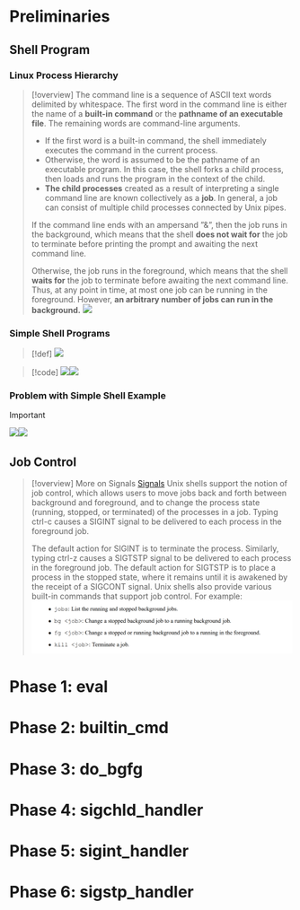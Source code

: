 # Preliminaries
## Shell Program
### Linux Process Hierarchy
> [!overview]
> The command line is a sequence of ASCII text words delimited by whitespace. The first word in the command line is either the name of a **built-in command** or the **pathname of an executable file**. The remaining words are command-line arguments. 
> - If the first word is a built-in command, the shell immediately executes the command in the current process. 
> - Otherwise, the word is assumed to be the pathname of an executable program. In this case, the shell forks a child process, then loads and runs the program in the context of the child. 
> - **The child processes** created as a result of interpreting a single command line are known collectively as a **job**. In general, a job can consist of multiple child processes connected by Unix pipes. 
> 
> If the command line ends with an ampersand ”&”, then the job runs in the background, which means that the shell **does not wait for** the job to terminate before printing the prompt and awaiting the next command line. 
> 
> Otherwise, the job runs in the foreground, which means that the shell **waits for** the job to terminate before awaiting the next command line. Thus, at any point in time, at most one job can be running in the foreground. However, **an arbitrary number of jobs can run in the background.**
> ![](Exceptions&Processes.assets/image-20231026222947082.png)




### Simple Shell Programs
> [!def]
> ![](Exceptions&Processes.assets/image-20231026222957990.png)

> [!code]
> ![](Exceptions&Processes.assets/image-20231026223024144.png)![](Exceptions&Processes.assets/image-20231026223030546.png)



### Problem with Simple Shell Example
> [!important]
> ![](Exceptions&Processes.assets/image-20231026223309026.png)![](Exceptions&Processes.assets/image-20231026230828055.png)



## Job Control
> [!overview]
> More on Signals [Signals](../../8_Linking_OS_Processes/Signals.md)
> Unix shells support the notion of job control, which allows users to move jobs back and forth between background and foreground, and to change the process state (running, stopped, or terminated) of the processes in a job. Typing ctrl-c causes a SIGINT signal to be delivered to each process in the foreground job. 
> 
> The default action for SIGINT is to terminate the process. Similarly, typing ctrl-z causes a SIGTSTP signal to be delivered to each process in the foreground job. The default action for SIGTSTP is to place a process in the stopped state, where it remains until it is awakened by the receipt of a SIGCONT signal. Unix shells also provide various built-in commands that support job control. For example:
> ![](Shell_Lab.assets/image-20240302092452953.png)


# Phase 1: eval





# Phase 2: builtin_cmd




# Phase 3: do_bgfg





# Phase 4: sigchld_handler


# Phase 5: sigint_handler


# Phase 6: sigstp_handler

